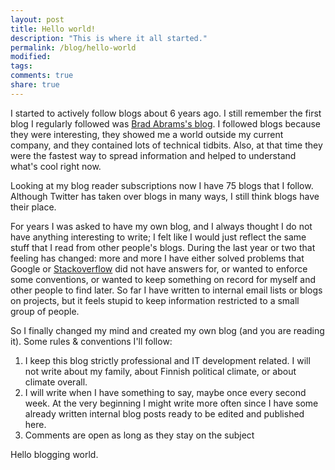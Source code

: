 ```yaml
---
layout: post
title: Hello world!
description: "This is where it all started."
permalink: /blog/hello-world
modified: 
tags: 
comments: true
share: true
---
```


I started to actively follow blogs about 6 years ago. I still remember the first 
blog I regularly followed was [Brad Abrams's blog](http://blogs.msdn.com/b/brada/). 
I followed blogs because they were interesting, they showed me a world outside my 
current company, and they contained lots of technical tidbits. Also, at that time 
they were the fastest way to spread information and helped to understand what's 
cool right now.

Looking at my blog reader subscriptions now I have 75 blogs that I follow. Although 
Twitter has taken over blogs in many ways, I still think blogs have their place.

For years I was asked to have my own blog, and I always thought I do not have 
anything interesting to write; I felt like I would just reflect the same stuff 
that I read from other people's blogs. During the last year or two that feeling 
has changed: more and more I have either solved problems that Google or 
[Stackoverflow](http://stackoverflow.com/) did not have answers for, or wanted to 
enforce some conventions, or wanted to keep something on record for myself and 
other people to find later. So far I have written to internal email lists or blogs 
on projects, but it feels stupid to keep information restricted to a small group 
of people.

So I finally changed my mind and created my own blog (and you are reading it). 
Some rules & conventions I'll follow:

1. I keep this blog strictly professional and IT development related. I will not write about my family, about Finnish political climate, or about climate overall.
2. I will write when I have something to say, maybe once every second week. At the very beginning I might write more often since I have some already written internal blog posts ready to be edited and published here.
2. Comments are open as long as they stay on the subject

Hello blogging world.
